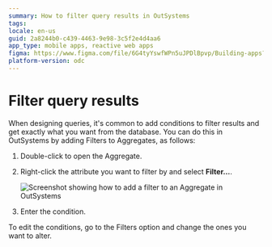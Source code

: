 ```yaml
---
summary: How to filter query results in OutSystems
tags:
locale: en-us
guid: 2a8244b0-c439-4463-9e98-3c5f2e4d4aa6
app_type: mobile apps, reactive web apps
figma: https://www.figma.com/file/6G4tyYswfWPn5uJPDlBpvp/Building-apps?type=design&node-id=3203%3A8439&t=ZwHw8hXeFhwYsO5V-1
platform-version: odc
---
```

# Filter query results

When designing queries, it's common to add conditions to filter results and get exactly what you want from the database. You can do this in OutSystems by adding Filters to Aggregates, as follows:

1. Double-click to open the Aggregate.
1. Right-click the attribute you want to filter by and select **Filter...**.

    ![Screenshot showing how to add a filter to an Aggregate in OutSystems](images/filter-query.png "Filter Query Results")

1. Enter the condition. 

To edit the conditions, go to the Filters option and change the ones you want to alter.
